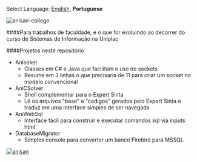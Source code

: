 Select Language: [English](https://github.com/AnisanWesley/anisan-college/), **Portuguese**

![anisan-college](https://raw.githubusercontent.com/AnisanWesley/anisan-core/master/images/logos/anisan-college.png)

####Para trabalhos de faculdade, e o que for evoluindo ao decorrer do curso de Sistemas de Informação na Uniplac

####Projetos neste repositório
* Anisoket
  *	Classes em C# e Java que facilitam o uso de sockets
  *	Resume em 3 linhas o que precisaria de 11 para criar um socket no modelo convencional
* AniCSolver
  *	Shell complementar para o Expert Sinta
  *	Lê os arquivos "base" e "codigos" gerados pelo Expert Sinta e traduz em uma interface simples de ser navegada
* AniWebSql 
  *  Interface fácil para construir e executar comandos sql via inputs html
* DatabaseMigrator
  *  Simples console para converter um banco Firebird para MSSQL

[![anisan](https://raw.githubusercontent.com/AnisanWesley/anisan-core/master/images/logos/avatar48x48.jpg)](https://github.com/AnisanWesley/anisan-core)